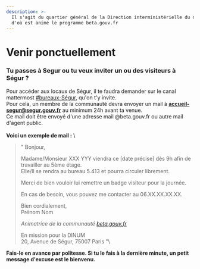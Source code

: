 ```yaml
---
description: >-
  Il s'agit du quartier général de la Direction interministérielle du numérique
  d'où est animé le programme beta.gouv.fr
---
```


# Venir ponctuellement

### Tu passes à Segur ou tu veux inviter un ou des visiteurs à Ségur ?

Pour accéder aux locaux de Ségur, il te faudra demander sur le canal mattermost [#bureaux-Ségur](https://mattermost.incubateur.net/betagouv/channels/bureaux-segur), qu'on t'y invite.\
Pour cela, un membre de la communauté devra envoyer un mail à **accueil-segur@segur.gouv.fr** au minimum 24h avant ta venue.\
Ce mail doit être envoyé d'une adresse mail @beta.gouv.fr ou autre mail d'agent public.\
\
**Voici un exemple de mail :** \


> " Bonjour,
>
>
>
> Madame/Monsieur XXX YYY  viendra ce \[date précise] dès 9h afin de travailler au 5ème étage. \
> Elle/Il se rendra au bureau 5.413 et pourra circuler librement.
>
> Merci de bien vouloir lui remettre un badge visiteur pour la journée.
>
> En cas de besoin, vous pouvez me contacter au 06.XX.XX.XX.XX.
>
>
>
> Bien cordialement, \
> Prénom Nom
>
> _Animatrice de la communauté_ [_beta.gouv.fr_](http://beta.gouv.fr/)&#x20;
>
> En mission pour la DINUM\
> 20, Avenue de Ségur, 75007 Paris  "\
>

**Fais-le en avance par politesse. Si tu le fais à la dernière minute, un petit message d'excuse est le bienvenu.**

###
